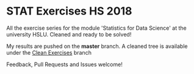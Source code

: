 # STAT Exercises HS 2018

All the exercise series for the module 'Statistics for Data Science' at the university HSLU. Cleaned and ready to be solved!

My results are pushed on the __master__ branch. A cleaned tree is available under the [Clean Exercises](https://github.com/KilnOfTheSecondFlame/STAT_HS18_Exercises/tree/Clean_Exercises) branch

Feedback, Pull Requests and Issues welcome!
